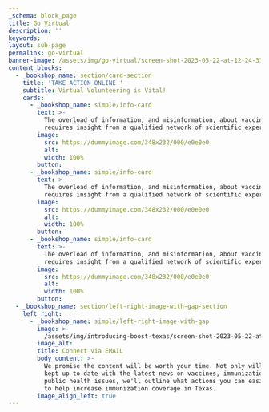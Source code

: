 ```yaml
---
_schema: block_page
title: Go Virtual
description: ''
keywords:
layout: sub-page
permalink: go-virtual
banner-image: /assets/img/go-virtual/screen-shot-2023-05-22-at-12-24-31-pm.png
content_blocks:
  - _bookshop_name: section/card-section
    title: 'TAKE ACTION ONLINE '
    subtitle: Virtual Volunteering is Vital!
    cards:
      - _bookshop_name: simple/info-card
        text: >-
          The overload of information, and misinformation, about vaccines
          requires insight from a qualified network of scientific experts.
        image:
          src: https://dummyimage.com/348x232/000/e0e0e0
          alt:
          width: 100%
        button:
      - _bookshop_name: simple/info-card
        text: >-
          The overload of information, and misinformation, about vaccines
          requires insight from a qualified network of scientific experts.
        image:
          src: https://dummyimage.com/348x232/000/e0e0e0
          alt:
          width: 100%
        button:
      - _bookshop_name: simple/info-card
        text: >-
          The overload of information, and misinformation, about vaccines
          requires insight from a qualified network of scientific experts.
        image:
          src: https://dummyimage.com/348x232/000/e0e0e0
          alt:
          width: 100%
        button:
  - _bookshop_name: section/left-right-image-with-gap-section
    left_right:
      - _bookshop_name: simple/left-right-image-with-gap
        image: >-
          /assets/img/introducing-boost-texas/screen-shot-2023-05-22-at-12-30-18-pm.png
        image_alt:
        title: Connect via EMAIL
        body_content: >-
          We promise the content will be worth your time. Not only will you be
          kept up to date with the latest news on vaccines, immunization and
          public health issues, we'll outline what actions you can easily take
          to help increase immunization coverage in Texas.
        image_align_left: true
---
```

